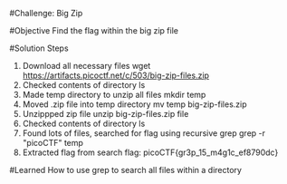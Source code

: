 #Challenge: Big Zip

#Objective
Find the flag within the big zip file

#Solution Steps
1. Download all necessary files
    wget https://artifacts.picoctf.net/c/503/big-zip-files.zip
2. Checked contents of directory
    ls 
4. Made temp directory to unzip all files
    mkdir temp
5. Moved .zip file into temp directory
    mv temp big-zip-files.zip
6. Unzippped zip file
    unzip big-zip-files.zip file
7. Checked contents of directory
    ls
8. Found lots of files, searched for flag using recursive grep
    grep -r "picoCTF" temp
9. Extracted flag from search
    flag: picoCTF{gr3p_15_m4g1c_ef8790dc}

#Learned
How to use grep to search all files within a directory